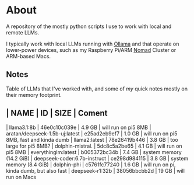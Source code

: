 # About

A repository of the mostly python scripts I use to work with local and remote LLMs.

I typically work with local LLMs running with [Ollama](https://ollama.com/) and that operate on lower-power devices, such as my Raspberry Pi/ARM [Nomad](https://www.nomadproject.io/) Cluster or ARM-based Macs.

## Notes

Table of LLMs that I've worked with, and some of *my* quick notes mostly on their memory footprint.

| NAME                                    | ID            | SIZE     | Coment
----------------------------------------------------------------------------
| llama3.1:8b                             | 46e0c10c039e  | 4.9 GB	 | will run on pi5 8MB
| aratan/deepseek-1.5b-uj:latest          | e25ad2eb9ef7  | 1.0 GB   | will run on pi5 8MB, fast and kinda dumb
| llama2:latest                           | 78e26419b446  | 3.8 GB   | too large for pi5 8MB?
| dolphin-mistral.                        | 5dc8c5a2be65  | 4.1 GB   | will run on pi5 8MB
| everythinglm:latest                     | b005372bc34b  | 7.4 GB   | system memory (14.2 GiB)
| deepseek-coder:6.7b-instruct            | ce298d984115  | 3.8 GB	 | system memory (8.4 GiB)
| dolphin-phi								              | c5761fc77240  | 1.6 GB	 | will run on pi, kinda dumb, but also fast
| deepseek-r1:32b                         | 38056bbcbb2d  | 19 GB    | will run on Macs
